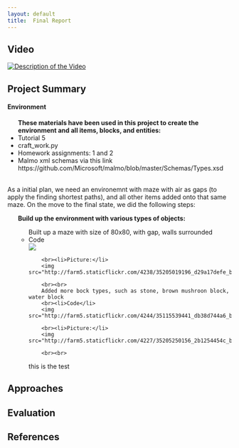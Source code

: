```yaml
---
layout: default
title:  Final Report
---
```


## Video

[![Description of the Video](https://img.youtube.com/vi/FI3aW0RabBg/0.jpg)](https://www.youtube.com/watch?v=FI3aW0RabBg)

## Project Summary

<h4>Environment</h4>

<ul><b>These materials have been used in this project to create the environment and all items, blocks, and entities:</b>
  <li>Tutorial 5</li>
  <li>craft_work.py</li>
  <li>Homework assignments: 1 and 2</li>
  <li>Malmo xml schemas via this link https://github.com/Microsoft/malmo/blob/master/Schemas/Types.xsd</li>
</ul>


<br> As a initial plan, we need an environemnt with maze with air as gaps (to apply the finding shortest paths), and all other items added onto that same maze.  On the move to the final state, we did the following steps:
<ul>
  <b>Build up the environment with various types of objects:</b>
    <ul>
        Built up a maze with size of 80x80, with gap, walls surrounded
        <br><li>Code</li>
        <img src="http://farm5.staticflickr.com/4262/35079539232_e6a313a361_b.jpg">
        
        <br><li>Picture:</li>
        <img src="http://farm5.staticflickr.com/4238/35205019196_d29a17defe_b.jpg">
        
        <br><br>
        Added more bock types, such as stone, brown mushroon block, water block
        <br><li>Code</li>
        <img src="http://farm5.staticflickr.com/4244/35115539441_db38d744a6_b.jpg">
        
        <br><li>Picture:</li>
        <img src="http://farm5.staticflickr.com/4227/35205250156_2b1254454c_b.jpg">
        
        <br><br>
 this is the test
      </ul>
</ul>

## Approaches

## Evaluation


## References

